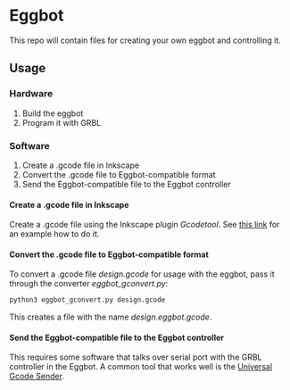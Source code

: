 # Eggbot

This repo will contain files for creating your own eggbot and controlling it.

## Usage

### Hardware

1. Build the eggbot
2. Program it with GRBL

### Software

1. Create a .gcode file in Inkscape
2. Convert the .gcode file to Eggbot-compatible format
3. Send the Eggbot-compatible file to the Eggbot controller

#### Create a .gcode file in Inkscape
Create a .gcode file using the Inkscape plugin *Gcodetool*. See [this link](https://www.norwegiancreations.com/2015/08/an-intro-to-g-code-and-how-to-generate-it-using-inkscape/) for an example how to do it.

#### Convert the .gcode file to Eggbot-compatible format
To convert a .gcode file *design.gcode* for usage with the eggbot, pass it through the converter *eggbot_gconvert.py*:
```bash
python3 eggbot_gconvert.py design.gcode
```

This creates a file with the name *design.eggbot.gcode*.

#### Send the Eggbot-compatible file to the Eggbot controller
This requires some software that talks over serial port with the GRBL controller in the Eggbot. A common tool that works well is the [Universal Gcode Sender](https://github.com/winder/Universal-G-Code-Sender).